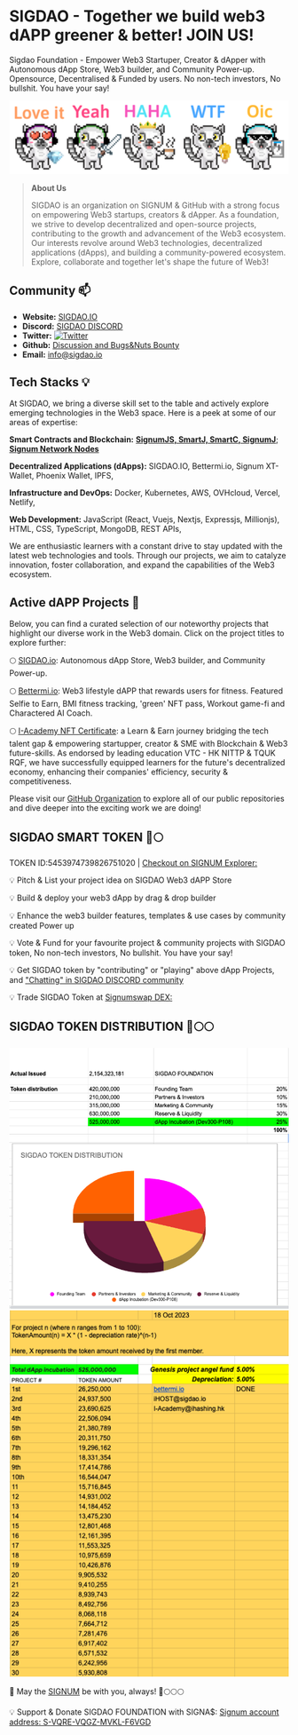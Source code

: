 # SIGDAO - Together we build web3 dAPP greener & better! JOIN US! 

Sigdao Foundation - Empower Web3 Startuper, Creator & dApper with Autonomous dApp Store, Web3 builder, and Community Power-up.
Opensource, Decentralised & Funded by users. 
No non-tech investors, No bullshit. You have your say!

![daodao banner](https://github.com/SIGDAO/.github/blob/main/profile/daodao-github-banner.png)

> **About Us**
> 
> SIGDAO is an organization on SIGNUM & GitHub with a strong focus on empowering Web3 startups, creators & dApper. As a foundation, we strive to develop decentralized and open-source projects, contributing to the growth and advancement of the Web3 ecosystem. Our interests revolve around Web3 technologies, decentralized applications (dApps), and building a community-powered ecosystem. Explore, collaborate and together let's shape the future of Web3!

## Community 📫

- **Website:** [SIGDAO.IO](https://sigdao.io) 
- **Discord:** [SIGDAO DISCORD](https://discord.gg/BF8NjfEd4Y) 
- **Twitter:** [![Twitter](https://img.shields.io/twitter/follow/sigdao_io?style=social)](https://twitter.com/sigdao_io)
- **Github:** [Discussion and Bugs&Nuts Bounty](https://github.com/orgs/SIGDAO/discussions)
- **Email:** info@sigdao.io 

## Tech Stacks 💡

At SIGDAO, we bring a diverse skill set to the table and actively explore emerging technologies in the Web3 space. Here is a peek at some of our areas of expertise:

**Smart Contracts and Blockchain:** [**SignumJS, SmartJ, SmartC, SignumJ**](https://github.com/signum-network); [**Signum Network Nodes**](https://signum.network)

**Decentralized Applications (dApps):** SIGDAO.IO, Bettermi.io, Signum XT-Wallet, Phoenix Wallet, IPFS,

**Infrastructure and DevOps:** Docker, Kubernetes, AWS, OVHcloud, Vercel, Netlify,

**Web Development:** JavaScript (React, Vuejs, Nextjs, Expressjs, Millionjs), HTML, CSS, TypeScript, MongoDB, REST APIs,

We are enthusiastic learners with a constant drive to stay updated with the latest web technologies and tools. Through our projects, we aim to catalyze innovation, foster collaboration, and expand the capabilities of the Web3 ecosystem.

## Active dAPP Projects 🚀

Below, you can find a curated selection of our noteworthy projects that highlight our diverse work in the Web3 domain. Click on the project titles to explore further:

🌕 [SIGDAO.io](https://sigdao.io): Autonomous dApp Store, Web3 builder, and Community Power-up.

🌕 [Bettermi.io](https://bettermi.io): Web3 lifestyle dAPP that rewards users for fitness. Featured Selfie to Earn, BMI fitness tracking, 'green' NFT pass,  Workout game-fi and Charactered AI Coach.

🌕 [I-Academy NFT Certificate](https://www.signumart.io/profile/17748841132376126922): a Learn & Earn journey bridging the tech talent gap & empowering startupper, creator & SME with Blockchain & Web3 future-skills. As endorsed by leading education VTC - HK NITTP & TQUK RQF, we have successfully equipped learners for the future's decentralized economy, enhancing their companies' efficiency, security & competitiveness.

Please visit our [GitHub Organization](https://github.com/SIGDAO) to explore all of our public repositories and dive deeper into the exciting work we are doing!

## SIGDAO SMART TOKEN 🚀🌕

TOKEN ID:5453974739826751020 | [Checkout on SIGNUM Explorer:](https://explorer.signum.network/asset/5453974739826751020)

💡 Pitch & List your project idea on SIGDAO Web3 dAPP Store 

💡 Build & deploy your web3 dApp by drag & drop builder

💡 Enhance the web3 builder features, templates & use cases by community created Power up

💡 Vote & Fund for your favourite project & community projects with SIGDAO token, No non-tech investors, No bullshit. You have your say! 

💡 Get SIGDAO token by "contributing" or "playing" above dApp Projects, and ["Chatting" in SIGDAO DISCORD community](https://discord.gg/BF8NjfEd4Y)

💡 Trade SIGDAO Token at [Signumswap DEX:](https://www.signumswap.com/tokens/5453974739826751020)


## SIGDAO TOKEN DISTRIBUTION 🚀🌕🌕

![sigdao token distribution](https://github.com/SIGDAO/.github/blob/main/profile/sigdao-token-distribution.png)
![sigdao token dappincub](https://github.com/SIGDAO/.github/blob/main/profile/sigdao-token-dappIncub.png)

🚀 May the [SIGNUM](https://www.coingecko.com/en/coins/signum) be with you, always!  🚀🌕🌕🌕

💡 Support & Donate SIGDAO FOUNDATION with SIGNA$: [Signum account address: S-VQRE-VQGZ-MVKL-F6VGD](https://explorer.signum.network/address/15401014253724752620#)
